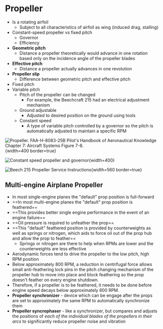 # Propeller

* Is a rotating airfoil
  * Subject to all characteristics of airfoil as wing (induced drag, stalling)
* Constant-speed propeller vs fixed pitch
  * Governor
  * Efficiency
* **Geometric pitch**
  * Distance a propeller theoretically would advance in one rotation based only on the incidence angle of the propeller blades
* **Effective pitch**
  * Distance a propeller actually advances in one revolution
* **Propeller slip**
  * Difference between geometric pitch and effective pitch
* Fixed pitch
* Variable pitch
  * Pitch of the propeller can be changed
    * For example, the Beechcraft 215 had an electrical adjustment mechanism
  * Ground adjustable
    * Adjusted to desired position on the ground using tools
  * Constant speed
    * A type of variable pitch controlled by a governor so the pitch is automatically adjusted to maintain a specific RPM

![Propeller. [FAA-H-8083-25B Pilot's Handbook of Aeronautical Knowledge](https://www.faa.gov/regulations_policies/handbooks_manuals/aviation/phak) [Chapter 7: Aircraft Systems](https://www.faa.gov/sites/faa.gov/files/regulations_policies/handbooks_manuals/aviation/phak/09_phak_ch7.pdf) Figure 7-6.](/img/phak/phak-figure-7-6-propeller.png){width=400 border=true}

![Constant speed propeller and governor](/img/constant-speed-prop.jpg){width=400}

![[Beech 215 Propeller Service Instructions](https://www.vintagebonanza.com/docs/215-manual.pdf)](/img/beech-controllable-pitch-propeller.png){width=560 border=true}

## Multi-engine Airplane Propeller

* In most single-engine planes the "default" prop position is full-forward
* ==In most multi-engine planes the "default" prop position is feathered==
* ==This provides better single engine performance in the event of an engine failure==
* ==Oil pressure is required to unfeather the prop==
* ==This "default" feathered position is provided by counterweights as well as springs or nitrogen, which aids to force oil out of the prop hub and allow the prop to feather==
  * Springs or nitrogen are there to help when RPMs are lower and the counterweights are less effective
* Aerodynamic forces tend to drive the propeller to the low pitch, high RPM position
* Below approximately 800 RPM, a reduction in centrifugal force allows small anti-feathering lock pins in the pitch changing mechanism of the propeller hub to move into place and block feathering so the prop doesn't feather on every engine shutdown.
* Therefore, if a propeller is to be feathered, it needs to be done before engine speed decays below approximately 800 RPM.
* **Propeller synchronizer** - device which can be engage after the props are set to approximately the same RPM to automatically synchronize them
* **Propeller syncrophaser** - like a synchronizer, but compares and adjusts the positions of *each of the individual blades of the propellers in their arcs* to significantly reduce propeller noise and vibration
